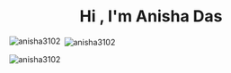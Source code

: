 <h1 align="center">Hi , I'm Anisha Das</h1>

<p align="left">
</p>

<p><img align="left" src="https://github-readme-stats.vercel.app/api/top-langs?username=anisha3102&show_icons=true&locale=en&layout=compact" alt="anisha3102" /></p>

<p>&nbsp;<img align="center" src="https://github-readme-stats.vercel.app/api?username=anisha3102&show_icons=true&locale=en" alt="anisha3102" /></p>

<p><img align="center" src="https://github-readme-streak-stats.herokuapp.com/?user=anisha3102&" alt="anisha3102" /></p>
